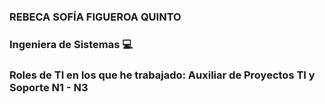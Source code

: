 ### REBECA SOFÍA FIGUEROA QUINTO 
### Ingeniera de Sistemas :computer:
### Roles de TI en los que he trabajado: Auxiliar de Proyectos TI y Soporte N1 - N3 

<!--
**rebecasofiafigueroaq/rebecasofiafigueroaq** is a ✨ _special_ ✨ repository because its `README.md` (this file) appears on your GitHub profile.

Here are some ideas to get you started:

- 🔭 I’m currently working on ...
- 🌱 I’m currently learning ...
- 👯 I’m looking to collaborate on ...
- 🤔 I’m looking for help with ...
- 💬 Ask me about ...
- 📫 How to reach me: ...
- 😄 Pronouns: ...
- ⚡ Fun fact: ...
-->
